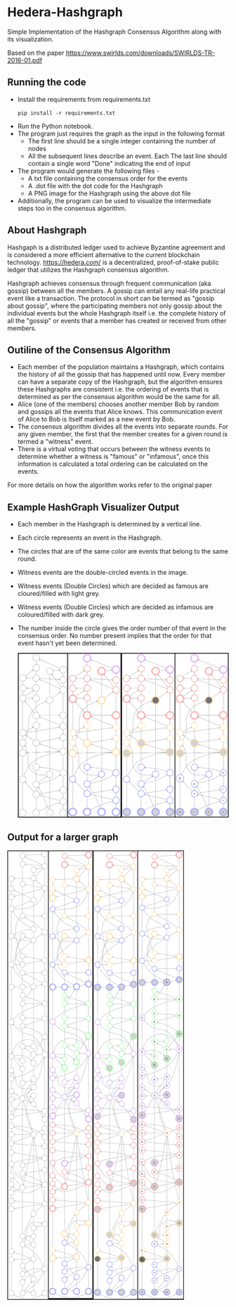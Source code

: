 # Hedera-Hashgraph
Simple Implementation of the Hashgraph Consensus Algorithm along with its visualization.

Based on the paper https://www.swirlds.com/downloads/SWIRLDS-TR-2016-01.pdf

## Running the code
 - Install the requirements from requirements.txt
   ```
   pip install -r requirements.txt
   ```
 - Run the Python notebook.
 - The program just requires the graph as the input in the following format
   - The first line should be a single integer containing the number of nodes
   - All the subsequent lines describe an event. Each 
   The last line should contain a single word "Done" indicating the end of input
 - The program would generate the following files -
   - A txt file containing the consensus order for the events
   - A .dot file with the dot code for the Hashgraph
   - A PNG image for the Hashgraph using the above dot file
 - Additionally, the program can be used to visualize the intermediate steps too in the consensus algorithm.
  
  

## About Hashgraph
Hashgaph is a distributed ledger used to achieve Byzantine agreement and is considered a 
more efficient alternative to the current blockchain technology. https://hedera.com/ is
a decentralized, proof-of-stake public ledger that utilizes the Hashgraph consensus 
algorithm.

Hashgraph achieves consensus through frequent communication (aka gossip) between all the members. A gossip can entail any real-life practical event like a transaction. The protocol in short can be termed as "gossip about gossip", where the participating members not only gossip about the individual events but the whole Hashgraph itself i.e. the complete history of all the "gossip" or events that a member has created or received from other members.

## Outiline of the Consensus Algorithm 
 - Each member of the population maintains a Hashgraph, which contains the history of all the gossip that has happened until now. Every member can have a separate copy of the Hashgraph, but the algorithm ensures these Hashgraphs are consistent i.e. the ordering of events that is determined as per the consensus algorithm would be the same for all.
 - Alice (one of the members) chooses another member Bob by random and gossips all the events that Alice knows. This communication event of Alice to Bob is itself marked as a new event by Bob.
 - The consensus algorithm divides all the events into separate rounds. For any given member, the first that the member creates for a given round is termed a "witness" event.
 - There is a virtual voting that occurs between the witness events to determine whether a witness is "famous" or "infamous", once this information is calculated a total ordering can be calculated on the events.

For more details on how the algorithm works refer to the original paper 


## Example HashGraph Visualizer Output
- Each member in the Hashgraph is determined by a vertical line.
- Each circle represents an event in the Hashgraph.
- The circles that are of the same color are events that belong to the same round.
- Witness events are the double-circled events in the image.
- Witness events (Double Circles) which are decided as famous are cloured/filled with light grey.
- Witness events (Double Circles) which are decided as infamous are coloured/filled with dark grey.
- The number inside the circle gives the order number of that event in the consensus order. No number present implies that the order for that event hasn't yet been determined.

  ![alt text](https://github.com/atharva151101/Hedera_Hashgraph/blob/main/Hashgraph2_full.png)

## Output for a larger graph 
  
  ![alt text](https://github.com/atharva151101/Hedera_Hashgraph/blob/main/Hashgraph1_full.png)
